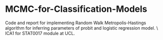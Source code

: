 # MCMC-for-Classification-Models
Code and report for implementing Random Walk Metropolis-Hastings algorithm for inferring parameters of probit and logistic regression model. \\
ICA1 for STAT0017 module at UCL.
